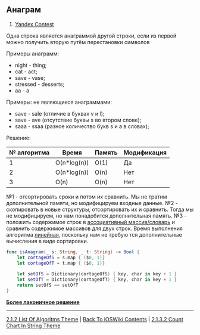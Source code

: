 ## Анаграм

1. [Yandex Contest](https://contest.yandex.ru/contest/8458/problems/E/)

Одна строка является анаграммой другой строки, если из первой можно получить вторую путём перестановки символов

Примеры анаграмм:

* night - thing;
* cat - act;
* save - vase;
* stressed - desserts;
* aa - a

Примеры: не являющиеся анаграммами:

* save - sale (отличие в буквах v и l);
* save - ave (отсутствие буквы s во втором слове);
* saaa - ssaa (разное количество букв s и a в словах);

Решение:

| № алгоритма | Время | Память | Модификация |
|------------|------------|------------|------------|
| 1 | O(n*log(n)) | O(1) | Да |
| 2 | O(n*log(n))| O(n) | Нет |
| 3 | O(n)| O(n) | Нет |

№1 - отсортировать сроки и потом их сравнить. Мы не тратим дополнительной памяти, но модифицируем входные данные.
№2 - скопировать в новые структуры, отсортировать их и сравнить. Тогда мы не модифицируем, но нам понадобится дополнительная память.
№3 - положить содержимое строк в [ассоциативный массив/словарь](/Swift/DataStructures/CollectionsAndTuple/AssociatedArray.md) и сравнить содержимое массивов для двух строк. Время выполнения алгоритма [линейная](../2.1.2%20ListOfAlgoritms.md), поскольку нам не требую тся дополнительные вычисления в виде сортировки.

```swift
func isAnagram(_ s: String, _ t: String) -> Bool {
    let cortageOfS = s.map { ($0, 1)}
    let cortageOfT = t.map { ($0, 1)}
    
    let setOfS = Dictionary(cortageOfS) { key, char in key + 1 }
    let setOfT = Dictionary(cortageOfT) { key, char in key + 1 }
    return setOfS == setOfT
}
```

[**Более лаконичное решение**](https://github.com/TerryHuangHD/LeetCode-Swift/blob/master/String/ValidAnagram.swift)

---

[2.1.2 List Of Algoritms Theme](../2.1.2%20ListOfAlgoritms.md) | [Back To iOSWiki Contents](https://github.com/eldaroid/iOSWiki) | [2.1.3.2 Count Chart In String Theme](./2.1.3.2%20CountCharInStr.md)
